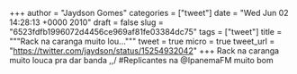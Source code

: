 
+++
author = "Jaydson Gomes"
categories = ["tweet"]
date = "Wed Jun 02 14:28:13 +0000 2010"
draft = false
slug = "6523fdfb1996072d4456ce969af81fe03384dc75"
tags = ["tweet"]
title = """Rack na caranga muito lou..."""
tweet = true
micro = true
tweet_url = "https://twitter.com/jaydson/status/15254932042"
+++
Rack na caranga muito louca pra dar banda \,,/ #Replicantes na @IpanemaFM muito bom
